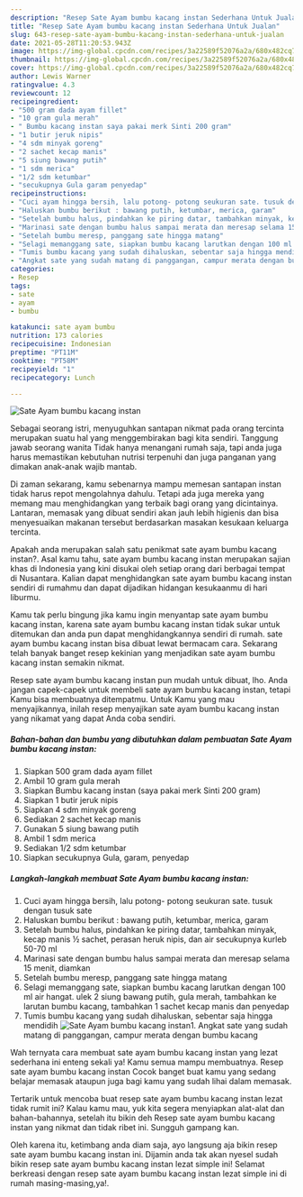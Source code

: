 ```yaml
---
description: "Resep Sate Ayam bumbu kacang instan Sederhana Untuk Jualan"
title: "Resep Sate Ayam bumbu kacang instan Sederhana Untuk Jualan"
slug: 643-resep-sate-ayam-bumbu-kacang-instan-sederhana-untuk-jualan
date: 2021-05-28T11:20:53.943Z
image: https://img-global.cpcdn.com/recipes/3a22589f52076a2a/680x482cq70/sate-ayam-bumbu-kacang-instan-foto-resep-utama.jpg
thumbnail: https://img-global.cpcdn.com/recipes/3a22589f52076a2a/680x482cq70/sate-ayam-bumbu-kacang-instan-foto-resep-utama.jpg
cover: https://img-global.cpcdn.com/recipes/3a22589f52076a2a/680x482cq70/sate-ayam-bumbu-kacang-instan-foto-resep-utama.jpg
author: Lewis Warner
ratingvalue: 4.3
reviewcount: 12
recipeingredient:
- "500 gram dada ayam fillet"
- "10 gram gula merah"
- " Bumbu kacang instan saya pakai merk Sinti 200 gram"
- "1 butir jeruk nipis"
- "4 sdm minyak goreng"
- "2 sachet kecap manis"
- "5 siung bawang putih"
- "1 sdm merica"
- "1/2 sdm ketumbar"
- "secukupnya Gula garam penyedap"
recipeinstructions:
- "Cuci ayam hingga bersih, lalu potong- potong seukuran sate. tusuk dengan tusuk sate"
- "Haluskan bumbu berikut : bawang putih, ketumbar, merica, garam"
- "Setelah bumbu halus, pindahkan ke piring datar, tambahkan minyak, kecap manis ½ sachet, perasan heruk nipis, dan air secukupnya kurleb 50-70 ml"
- "Marinasi sate dengan bumbu halus sampai merata dan meresap selama 15 menit, diamkan"
- "Setelah bumbu meresp, panggang sate hingga matang"
- "Selagi memanggang sate, siapkan bumbu kacang larutkan dengan 100 ml air hangat. ulek 2 siung bawang putih, gula merah, tambahkan ke larutan bumbu kacang, tambahkan 1 sachet kecap manis dan penyedap"
- "Tumis bumbu kacang yang sudah dihaluskan, sebentar saja hingga mendidih"
- "Angkat sate yang sudah matang di panggangan, campur merata dengan bumbu kacang"
categories:
- Resep
tags:
- sate
- ayam
- bumbu

katakunci: sate ayam bumbu 
nutrition: 173 calories
recipecuisine: Indonesian
preptime: "PT11M"
cooktime: "PT58M"
recipeyield: "1"
recipecategory: Lunch

---
```



![Sate Ayam bumbu kacang instan](https://img-global.cpcdn.com/recipes/3a22589f52076a2a/680x482cq70/sate-ayam-bumbu-kacang-instan-foto-resep-utama.jpg)

Sebagai seorang istri, menyuguhkan santapan nikmat pada orang tercinta merupakan suatu hal yang menggembirakan bagi kita sendiri. Tanggung jawab seorang  wanita Tidak hanya menangani rumah saja, tapi anda juga harus memastikan kebutuhan nutrisi terpenuhi dan juga panganan yang dimakan anak-anak wajib mantab.

Di zaman  sekarang, kamu sebenarnya mampu memesan santapan instan tidak harus repot mengolahnya dahulu. Tetapi ada juga mereka yang memang mau menghidangkan yang terbaik bagi orang yang dicintainya. Lantaran, memasak yang dibuat sendiri akan jauh lebih higienis dan bisa menyesuaikan makanan tersebut berdasarkan masakan kesukaan keluarga tercinta. 



Apakah anda merupakan salah satu penikmat sate ayam bumbu kacang instan?. Asal kamu tahu, sate ayam bumbu kacang instan merupakan sajian khas di Indonesia yang kini disukai oleh setiap orang dari berbagai tempat di Nusantara. Kalian dapat menghidangkan sate ayam bumbu kacang instan sendiri di rumahmu dan dapat dijadikan hidangan kesukaanmu di hari liburmu.

Kamu tak perlu bingung jika kamu ingin menyantap sate ayam bumbu kacang instan, karena sate ayam bumbu kacang instan tidak sukar untuk ditemukan dan anda pun dapat menghidangkannya sendiri di rumah. sate ayam bumbu kacang instan bisa dibuat lewat bermacam cara. Sekarang telah banyak banget resep kekinian yang menjadikan sate ayam bumbu kacang instan semakin nikmat.

Resep sate ayam bumbu kacang instan pun mudah untuk dibuat, lho. Anda jangan capek-capek untuk membeli sate ayam bumbu kacang instan, tetapi Kamu bisa membuatnya ditempatmu. Untuk Kamu yang mau menyajikannya, inilah resep menyajikan sate ayam bumbu kacang instan yang nikamat yang dapat Anda coba sendiri.

<!--inarticleads1-->

##### Bahan-bahan dan bumbu yang dibutuhkan dalam pembuatan Sate Ayam bumbu kacang instan:

1. Siapkan 500 gram dada ayam fillet
1. Ambil 10 gram gula merah
1. Siapkan  Bumbu kacang instan (saya pakai merk Sinti 200 gram)
1. Siapkan 1 butir jeruk nipis
1. Siapkan 4 sdm minyak goreng
1. Sediakan 2 sachet kecap manis
1. Gunakan 5 siung bawang putih
1. Ambil 1 sdm merica
1. Sediakan 1/2 sdm ketumbar
1. Siapkan secukupnya Gula, garam, penyedap




<!--inarticleads2-->

##### Langkah-langkah membuat Sate Ayam bumbu kacang instan:

1. Cuci ayam hingga bersih, lalu potong- potong seukuran sate. tusuk dengan tusuk sate
1. Haluskan bumbu berikut : bawang putih, ketumbar, merica, garam
1. Setelah bumbu halus, pindahkan ke piring datar, tambahkan minyak, kecap manis ½ sachet, perasan heruk nipis, dan air secukupnya kurleb 50-70 ml
1. Marinasi sate dengan bumbu halus sampai merata dan meresap selama 15 menit, diamkan
1. Setelah bumbu meresp, panggang sate hingga matang
1. Selagi memanggang sate, siapkan bumbu kacang larutkan dengan 100 ml air hangat. ulek 2 siung bawang putih, gula merah, tambahkan ke larutan bumbu kacang, tambahkan 1 sachet kecap manis dan penyedap
1. Tumis bumbu kacang yang sudah dihaluskan, sebentar saja hingga mendidih
<img src="//assets-global.cpcdn.com/assets/icons/button_play-2c75c40dde080a61004c1f40b05d8f140eaff45d7e9e6481dc71c63d2e7c4909.png" alt="Sate Ayam bumbu kacang instan">1. Angkat sate yang sudah matang di panggangan, campur merata dengan bumbu kacang




Wah ternyata cara membuat sate ayam bumbu kacang instan yang lezat sederhana ini enteng sekali ya! Kamu semua mampu membuatnya. Resep sate ayam bumbu kacang instan Cocok banget buat kamu yang sedang belajar memasak ataupun juga bagi kamu yang sudah lihai dalam memasak.

Tertarik untuk mencoba buat resep sate ayam bumbu kacang instan lezat tidak rumit ini? Kalau kamu mau, yuk kita segera menyiapkan alat-alat dan bahan-bahannya, setelah itu bikin deh Resep sate ayam bumbu kacang instan yang nikmat dan tidak ribet ini. Sungguh gampang kan. 

Oleh karena itu, ketimbang anda diam saja, ayo langsung aja bikin resep sate ayam bumbu kacang instan ini. Dijamin anda tak akan nyesel sudah bikin resep sate ayam bumbu kacang instan lezat simple ini! Selamat berkreasi dengan resep sate ayam bumbu kacang instan lezat simple ini di rumah masing-masing,ya!.

